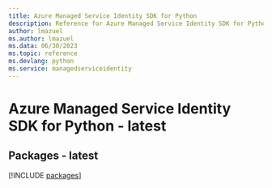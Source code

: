 ```yaml
---
title: Azure Managed Service Identity SDK for Python
description: Reference for Azure Managed Service Identity SDK for Python
author: lmazuel
ms.author: lmazuel
ms.data: 06/30/2023
ms.topic: reference
ms.devlang: python
ms.service: managedserviceidentity
---
```

# Azure Managed Service Identity SDK for Python - latest
## Packages - latest
[!INCLUDE [packages](managed-service-identity-index.md)]